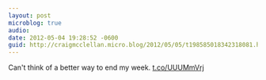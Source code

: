 ```yaml
---
layout: post
microblog: true
audio: 
date: 2012-05-04 19:28:52 -0600
guid: http://craigmcclellan.micro.blog/2012/05/05/t198585018342318081.html
---
```

Can't think of a better way to end my week.  [t.co/UUUMmVrj](http://t.co/UUUMmVrj)
